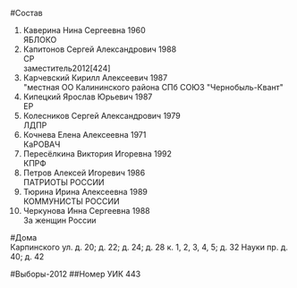 #Состав
1. Каверина Нина Сергеевна 1960   
    ЯБЛОКО
2. Капитонов Сергей Александрович 1988   
    СР  
    заместитель2012[424]  
3. Карчевский Кирилл Алексеевич 1987   
    "местная ОО Калининского района СПб СОЮЗ "Чернобыль-Квант"
4. Кипецкий Ярослав Юрьевич 1987   
    ЕР
5. Колесников Сергей Александрович 1979   
    ЛДПР
6. Кочнева Елена Алексеевна 1971   
    КаРОВАЧ
7. Пересёлкина Виктория Игоревна 1992   
    КПРФ
8. Петров Алексей Игоревич 1986   
    ПАТРИОТЫ РОССИИ
9. Тюрина Ирина Алексеевна 1989   
    КОММУНИСТЫ РОССИИ
10. Черкунова Инна Сергеевна 1988   
    За женщин России

#Дома  
Карпинского ул. д. 20; д. 22; д. 24; д. 28 к. 1, 2, 3, 4, 5; д. 32 Науки пр. д. 40; д. 42

#Выборы-2012
##Номер УИК
443
